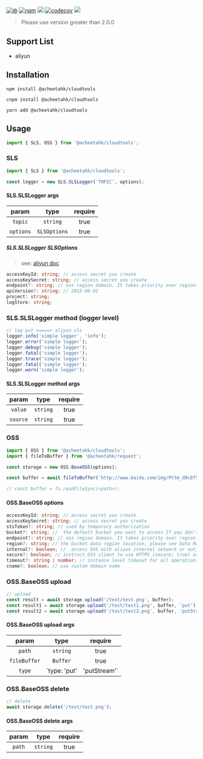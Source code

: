 #

[![@](https://img.shields.io/badge/Github-@acheetahk/cloudtools-brightgreen.svg)](https://github.com/A-CheetahK/acheetahk/actions?query=workflow%3A%22Node.js+CI%22)
[![npm](https://img.shields.io/npm/v/@acheetahk/cloudtools)](https://www.npmjs.com/package/@acheetahk/cloudtools)
![](https://badgen.net/npm/dt/@acheetahk/cloudtools)
[![codecov](https://codecov.io/gh/A-CheetahK/acheetahk/branch/master/graph/badge.svg)](https://codecov.io/gh/A-CheetahK/acheetahk)
![](https://img.shields.io/npm/l/@acheetahk/cloudtools.svg)

> Please use version greater than 2.0.0

## Support List

* aliyun

## Installation

```shell
npm install @acheetahk/cloudtools

cnpm install @acheetahk/cloudtools

yarn add @acheetahk/cloudtools
```

## Usage

```ts
import { SLS, OSS } from '@acheetahk/cloudtools';
```

### SLS

```ts
import { SLS } from '@acheetahk/cloudtools';

const logger = new SLS.SLSLogger('TOPIC', options);
```

#### SLS.SLSLogger args

|param|type|require|
|:-:|:-:|:-:|
|`topic`|`string`|true|
|`options`|`SLSOptions`|true|

##### SLS.SLSLogger SLSOptions

> see: [aliyun doc](https://help.aliyun.com/document_detail/29008.html?spm=a2c4g.11186623.6.1158.48033560za06qo)

```ts
accessKeyId: string; // access secret you create
accessKeySecret: string; // access secret you create
endpoint?: string; // oss region domain. It takes priority over region.
apiVersion?: string; // 2015-06-01
project: string;
logStore: string;
```

### SLS.SLSLogger method (logger level)

```ts
// log put =====> aliyun sls
logger.info('simple logger', 'info');
logger.error('simple logger');
logger.debug('simple logger');
logger.fatal('simple logger');
logger.trace('simple logger');
logger.fatal('simple logger');
logger.warn('simple logger');
```

#### SLS.SLSLogger method args

|param|type|require|
|:-:|:-:|:-:|
|`value`|`string`|true|
|`source`|`string`|true|

### OSS

```ts
import { OSS } from '@acheetahk/cloudtools';
import { fileToBuffer } from '@acheetahk/request';

const storage = new OSS.BaseOSS(options);

const buffer = await fileToBuffer('http://www.baidu.com/img/PCtm_d9c8750bed0b3c7d089fa7d55720d6cf.png');

// const buffer = fs.readFileSync(<path>);
```

#### OSS.BaseOSS options

```ts
accessKeyId: string; // access secret you create
accessKeySecret: string; // access secret you create
stsToken?: string; // used by temporary authorization
bucket?: string; //  the default bucket you want to access If you don't have any bucket, please use putBucket() create one first.
endpoint?: string; // oss region domain. It takes priority over region.
region?: string; // the bucket data region location, please see Data Regions, default is oss-cn-hangzhou.
internal?: boolean; //  access OSS with aliyun internal network or not, default is false. If your servers are running on aliyun too, you can set true to save lot of money.
secure?: boolean; // instruct OSS client to use HTTPS (secure: true) or HTTP (secure: false) protocol.
timeout?: string | number; // instance level timeout for all operations, default is 60s
cname?: boolean; // use custom domain name
```

### OSS.BaseOSS upload

```ts
// upload
const result = await storage.upload('/test/test.png', buffer);
const result1 = await storage.upload('/test/test1.png', buffer, 'put');
const result2 = await storage.upload('/test/test2.png', buffer, 'putStream');
```

#### OSS.BaseOSS upload args

|param|type|require|
|:-:|:-:|:-:|
|`path`|`string`|true|
|`fileBuffer`|`Buffer`|true|
|`type`|`type: 'put' | 'putStream'`|true|

### OSS.BaseOSS delete

```ts
// delete
await storage.delete('/test/test.png');
```

#### OSS.BaseOSS delete args

|param|type|require|
|:-:|:-:|:-:|
|`path`|`string`|true|
